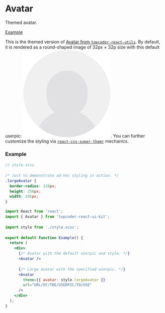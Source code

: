 # Avatar
Themed avatar.

[Example](#example)

This is the themed version of
[Avatar from `topcoder-react-utils`](https://github.com/topcoder-platform/topcoder-react-utils/blob/HEAD/docs/avatar.md).
By default, it is rendered as a round-shaped image of 32px&nbsp;&times;&nbsp;32p
size with this default userpic:
![Default Userpic](../src/assets/images/default-user-avatar.svg).
You can further customize the styling via
[`react-css-super-themr`](https://www.npmjs.com/package/react-css-super-themr) mechanics.

### Example
```scss
// style.scss

/* Just to demonstrate ad-hoc styling in action. */
.largeAvatar {
  border-radius: 128px;
  height: 256px;
  width: 256px;
}
```
```jsx
import React from 'react';
import { Avatar } from 'topcoder-react-ui-kit';

import style from './style.scss';

export default function Example() {
  return (
    <div>
      {/* Avatar with the default userpic and style. */}
      <Avatar />

      {/* Large avatar with the specified userpic. */}
      <Avatar
        theme={{ avatar: style.largeAvatar }}
        url="URL/OF/THE/USERPIC/TO/USE"
      />
    </div>
  );
}
```